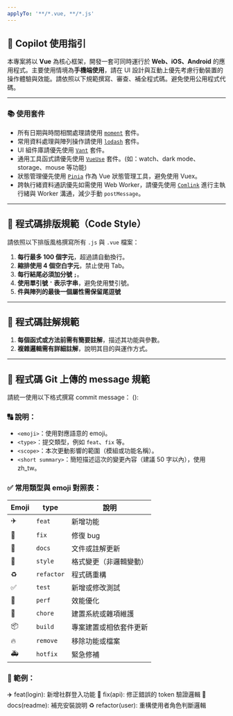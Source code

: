 ```yaml
---
applyTo: '**/*.vue, **/*.js'
---
```


## 🧠 Copilot 使用指引

本專案將以 **Vue** 為核心框架，開發一套可同時運行於 **Web、iOS、Android** 的應用程式。主要使用情境為**手機端使用**，請在 UI 設計與互動上優先考慮行動裝置的操作體驗與效能。請依照以下規範撰寫、審查、補全程式碼。避免使用公用程式代碼。

---

### 📚 使用套件

- 所有日期與時間相關處理請使用 [`moment`](https://momentjs.com/) 套件。
- 常用資料處理與陣列操作請使用 [`lodash`](https://lodash.com/) 套件。
- UI 組件庫請優先使用 [`Vant`](https://vant-ui.github.io/vant/next/) 套件。
- 通用工具函式請優先使用 [`VueUse`](https://vueuse.org/) 套件。(如：watch、dark mode、storage、mouse 等功能)
- 狀態管理優先使用 [`Pinia`](https://pinia.vuejs.org/) 作為 Vue 狀態管理工具，避免使用 Vuex。
- 跨執行緒資料通訊優先如需使用 Web Worker，請優先使用 [`Comlink`](https://github.com/GoogleChromeLabs/comlink) 進行主執行緒與 Worker 溝通，減少手動 `postMessage`。

---

## 🎨 程式碼排版規範（Code Style）

請依照以下排版風格撰寫所有 `.js` 與 `.vue` 檔案：

1. **每行最多 100 個字元**，超過請自動換行。
2. **縮排使用 4 個空白字元**，禁止使用 Tab。
3. **每行結尾必須加分號 `;`**。
4. **使用單引號 `'` 表示字串**，避免使用雙引號。
5. **件與陣列的最後一個屬性需保留尾逗號**

---

## 🔧 程式碼註解規範

1. **每個函式或方法前需有簡要註解**，描述其功能與參數。
2. **複雜邏輯需有詳細註解**，說明其目的與運作方式。

---

## 🔧 程式碼 Git 上傳的 message 規範

請統一使用以下格式撰寫 commit message：
<emoji> <type>(<scope>): <short summary>

### 🔠 說明：

- `<emoji>`：使用對應語意的 emoji。
- `<type>`：提交類型，例如 `feat`、`fix` 等。
- `<scope>`：本次更動影響的範圍（模組或功能名稱）。
- `<short summary>`：簡短描述這次的變更內容（建議 50 字以內），使用 zh_tw。

### ✅ 常用類型與 emoji 對照表：

| Emoji | type       | 說明                   |
| ----- | ---------- | ---------------------- |
| ✈️    | `feat`     | 新增功能               |
| 🐛    | `fix`      | 修復 bug               |
| 📝    | `docs`     | 文件或註解更新         |
| 🎨    | `style`    | 格式變更（非邏輯變動） |
| ♻️    | `refactor` | 程式碼重構             |
| ✅    | `test`     | 新增或修改測試         |
| 🚀    | `perf`     | 效能優化               |
| 🔧    | `chore`    | 建置系統或雜項維護     |
| 📦    | `build`    | 專案建置或相依套件更新 |
| 🔥    | `remove`   | 移除功能或檔案         |
| 🚑️   | `hotfix`   | 緊急修補               |

### 🧾 範例：

✈️ feat(login): 新增社群登入功能
🐛 fix(api): 修正錯誤的 token 驗證邏輯
📝 docs(readme): 補充安裝說明
♻️ refactor(user): 重構使用者角色判斷邏輯

